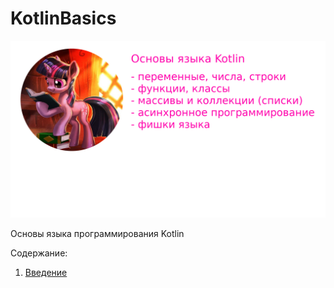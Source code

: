 # KotlinBasics

<img src="/images/logo.png" />

Основы языка программирования Kotlin

Содержание:

  1. <a href="/introduction.md">Введение</a>
